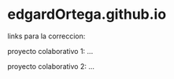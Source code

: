 # edgardOrtega.github.io

links para la correccion:

proyecto colaborativo 1: ...

proyecto colaborativo 2: ...